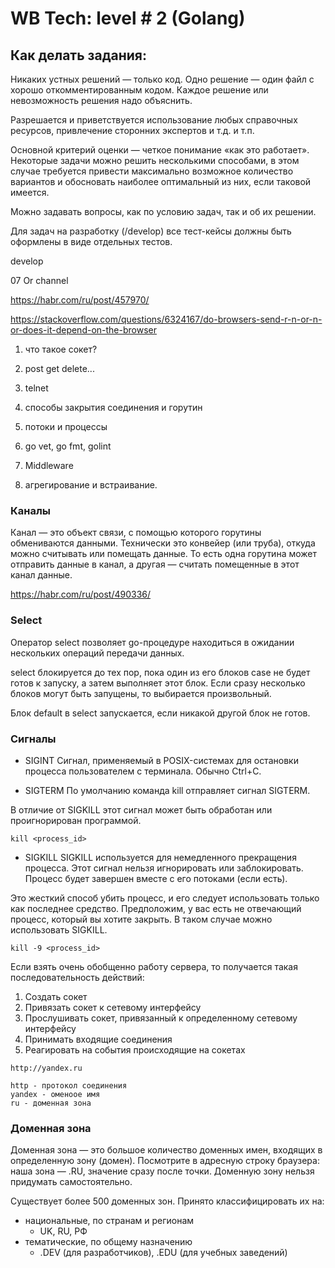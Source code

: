 # WB Tech: level # 2 (Golang)
## Как делать задания:
Никаких устных решений — только код. Одно решение — один файл с хорошо откомментированным кодом. Каждое решение или невозможность решения надо объяснить.

Разрешается и приветствуется использование любых справочных ресурсов, привлечение сторонних экспертов и т.д. и т.п.


Основной критерий оценки — четкое понимание «как это работает». Некоторые задачи можно решить несколькими способами, в этом случае требуется привести максимально возможное количество вариантов и обосновать наиболее оптимальный из них, если таковой имеется.

Можно задавать вопросы, как по условию задач, так и об их решении.

Для задач на разработку (/develop) все тест-кейсы должны быть оформлены в виде отдельных тестов.




develop

07                   Or channel

https://habr.com/ru/post/457970/

https://stackoverflow.com/questions/6324167/do-browsers-send-r-n-or-n-or-does-it-depend-on-the-browser


1. что такое сокет?

2. post get delete...

3. telnet

4. способы закрытия соединения и горутин

5. потоки и процессы

6. go vet, go fmt, golint

7. Middleware

8. агрегирование и встраивание.

### Каналы
Канал — это объект связи, с помощью которого горутины обмениваются данными. Технически это конвейер (или труба), откуда можно считывать или помещать данные. То есть одна горутина может отправить данные в канал, а другая — считать помещенные в этот канал данные.

https://habr.com/ru/post/490336/

### Select
Оператор select позволяет go-процедуре находиться в ожидании нескольких операций передачи данных.

select блокируется до тех пор, пока один из его блоков case не будет готов к запуску, а затем выполняет этот блок. Если сразу несколько блоков могут быть запущены, то выбирается произвольный.

Блок default в select запускается, если никакой другой блок не готов.

### Сигналы
* SIGINT
Сигнал, применяемый в POSIX-системах для остановки процесса пользователем с терминала. Обычно Ctrl+C.

* SIGTERM
По умолчанию команда kill отправляет сигнал SIGTERM.

В отличие от SIGKILL этот сигнал может быть обработан или проигнорирован программой.

```
kill <process_id>
```

* SIGKILL
SIGKILL используется для немедленного прекращения процесса. Этот сигнал нельзя игнорировать или заблокировать. Процесс будет завершен вместе с его потоками (если есть).

Это жесткий способ убить процесс, и его следует использовать только как последнее средство. Предположим, у вас есть не отвечающий процесс, который вы хотите закрыть. В таком случае можно использовать SIGKILL.


```
kill -9 <process_id>
```

Если взять очень обобщенно работу сервера, то получается такая последовательность действий:
1. Создать сокет
2. Привязать сокет к сетевому интерфейсу
3. Прослушивать сокет, привязанный к определенному сетевому интерфейсу
4. Принимать входящие соединения
5. Реагировать на события происходящие на сокетах

```
http://yandex.ru

http - протокол соединения
yandex - оменоое имя
ru - доменная зона
```

### Доменная зона
Доменная зона — это большое количество доменных имен, входящих в определенную зону (домен). Посмотрите в адресную строку браузера: наша зона — .RU, значение сразу после точки. Доменную зону нельзя придумать самостоятельно.

Существует более 500 доменных зон. Принято классифицировать их на:

* национальные, по странам и регионам
  - UK, RU, РФ
* тематические, по общему назначению
  - .DEV (для разработчиков), .EDU (для учебных заведений)

